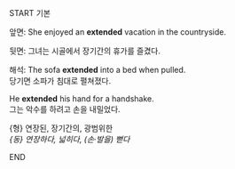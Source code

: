 START
기본

앞면:
She enjoyed an **extended** vacation in the countryside.

뒷면:
그녀는 시골에서 장기간의 휴가를 즐겼다.

해석:
The sofa **extended** into a bed when pulled.  
당기면 소파가 침대로 펼쳐졌다.

He **extended** his hand for a handshake.  
그는 악수를 하려고 손을 내밀었다.

{형} 연장된, 장기간의, 광범위한  
*{동} 연장하다, 넓히다, (손‧발을) 뻗다*
<!--ID: 1745462244866-->
END